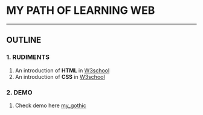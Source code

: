 # MY PATH OF LEARNING WEB

---

## OUTLINE

### 1. RUDIMENTS

1. An introduction of **HTML** in [W3school](http://www.w3school.com.cn/html/index.asp)
2. An introduction of **CSS** in [W3school](http://www.w3school.com.cn/css/index.asp)

### 2. DEMO

1. Check demo here [my_gothic](https://kunduin.github.io/Web-Begin/MY_GOTHIC.html)

